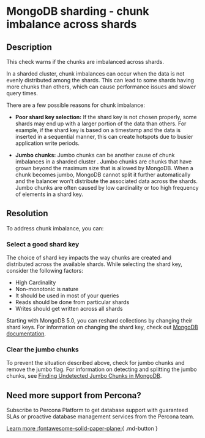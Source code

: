 # MongoDB sharding - chunk imbalance across shards

## Description
This check warns if the chunks are imbalanced across shards.


In a sharded cluster, chunk imbalances can occur when the data is not evenly distributed among the shards. This can lead to some shards having more chunks than others, which can cause performance issues and slower query times.

There are a few possible reasons for chunk imbalance:

- **Poor shard key selection:** If the shard key is not chosen properly, some shards may end up with a larger portion of the data than others. For example, if the shard key is based on a timestamp and the data is inserted in a sequential manner, this can create hotspots due to busier application write periods. 

- **Jumbo chunks:** Jumbo chunks can be another cause of chunk imbalances in a sharded cluster . Jumbo chunks are chunks that have grown beyond the maximum size that is allowed by MongoDB. When a chunk becomes jumbo, MongoDB cannot split it further automatically and the balancer won’t distribute the associated data across the shards. Jumbo chunks are often caused by low cardinality or too high frequency of elements in a shard key.

## Resolution

To address chunk imbalance, you can:

### Select a good shard key
The choice of shard key impacts the way chunks are created and distributed across the available shards. While selecting the shard key, consider the following factors:

  - High Cardinality
  - Non-monotonic is nature
  - It should be used in most of your queries
  - Reads should be done from particular shards
  - Writes should get written across all shards

Starting with MongoDB 5.0, you can reshard collections by changing their shard keys. For information on changing the shard key, check out [MongoDB documentation](https://www.mongodb.com/docs/manual/core/sharding-reshard-a-collection/#std-label-sharding-resharding).

### Clear the jumbo chunks
To prevent the situation described above, check for jumbo chunks and remove the jumbo flag. For information on detecting and splitting the jumbo chunks, see [Finding Undetected Jumbo Chunks in MongoDB](https://www.percona.com/blog/finding-undetected-jumbo-chunks-in-mongodb/).



## Need more support from Percona?
Subscribe to Percona Platform to get database support with guaranteed SLAs or proactive database management services from the Percona team.

[Learn more :fontawesome-solid-paper-plane:](https://per.co.na/subscribe){ .md-button }
